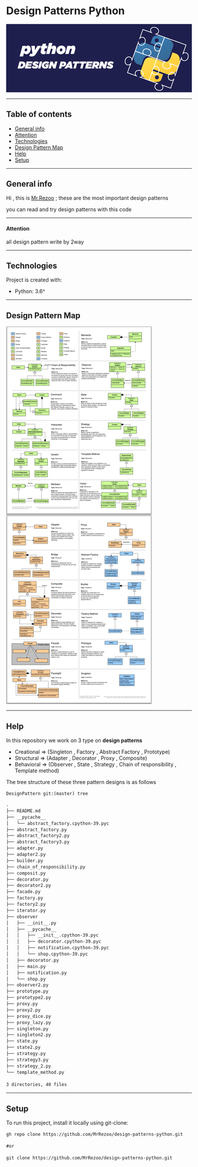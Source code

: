 # Design Patterns Python
![alt Design Patterns Python](assets/img/design-patterns-python.png "Design Patterns Python")

---

## Table of contents

* [General info](#General-info)
* [Attention](#Attention)
* [Technologies](#Technologies)
* [Design Pattern Map](#Design-Pattern-Map)
* [Help](#Help)
* [Setup](#Setup)

---

## General info

Hi , this is [Mr.Rezoo](https://www.linkedin.com/in/reza-mobaraki/) ; these are the most important
design patterns

you can read and try design patterns with this code

---

#### Attention

all design pattern write by 2way

---

## Technologies

Project is created with:

* Python: 3.6^
---

## Design Pattern Map
![alt Design Patterns Map](assets/img/design-pattern-map.png "Design Patterns Python Map")

---

## Help

In this repository we work on 3 type on **design patterns**

* Creational => (Singleton , Factory , Abstract Factory , Prototype)
* Structural => (Adapter , Decorator , Proxy , Composite)
* Behavioral => (Observer , State , Strategy , Chain of responsibility , Template method)

The tree structure of these three pattern designs is as follows

```shell
DesignPattern git:(master) tree
```
```markdown
.
├── README.md
├── __pycache__
│   └── abstract_factory.cpython-39.pyc
├── abstract_factory.py
├── abstract_factory2.py
├── abstract_factory3.py
├── adapter.py
├── adapter2.py
├── builder.py
├── chain_of_responsibility.py
├── composit.py
├── decorator.py
├── decorator2.py
├── facade.py
├── factory.py
├── factory2.py
├── iterator.py
├── observer
│   ├── __init__.py
│   ├── __pycache__
│   │   ├── __init__.cpython-39.pyc
│   │   ├── decorator.cpython-39.pyc
│   │   ├── notification.cpython-39.pyc
│   │   └── shop.cpython-39.pyc
│   ├── decorator.py
│   ├── main.py
│   ├── notification.py
│   └── shop.py
├── observer2.py
├── prototype.py
├── prototype2.py
├── proxy.py
├── proxy2.py
├── proxy_dice.py
├── proxy_lazy.py
├── singleton.py
├── singleton2.py
├── state.py
├── state2.py
├── strategy.py
├── strategy3.py
├── strategy_2.py
└── template_method.py

3 directories, 40 files
```
---
## Setup

To run this project, install it locally using git-clone:

```shell
gh repo clone https://github.com/MrRezoo/design-patterns-python.git

#or
 
git clone https://github.com/MrRezoo/design-patterns-python.git
```
